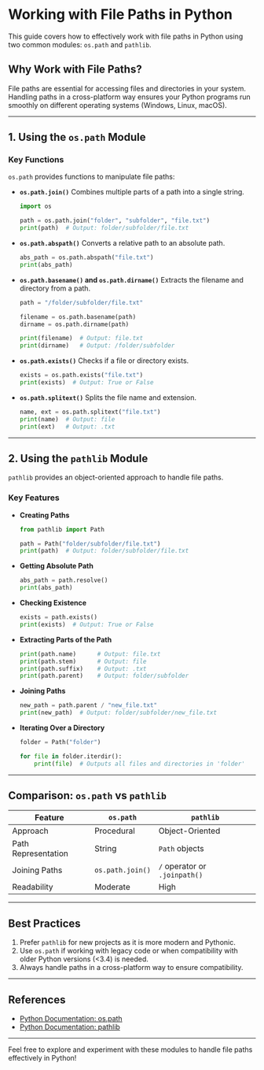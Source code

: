 # Working with File Paths in Python

This guide covers how to effectively work with file paths in Python using two common modules: `os.path` and `pathlib`.

## Why Work with File Paths?

File paths are essential for accessing files and directories in your system. Handling paths in a cross-platform way ensures your Python programs run smoothly on different operating systems (Windows, Linux, macOS).

---

## 1. Using the `os.path` Module

### Key Functions

`os.path` provides functions to manipulate file paths:

- **`os.path.join()`**
  Combines multiple parts of a path into a single string.
  ```python
  import os

  path = os.path.join("folder", "subfolder", "file.txt")
  print(path)  # Output: folder/subfolder/file.txt
  ```

- **`os.path.abspath()`**
  Converts a relative path to an absolute path.
  ```python
  abs_path = os.path.abspath("file.txt")
  print(abs_path)
  ```

- **`os.path.basename()` and `os.path.dirname()`**
  Extracts the filename and directory from a path.
  ```python
  path = "/folder/subfolder/file.txt"

  filename = os.path.basename(path)
  dirname = os.path.dirname(path)

  print(filename)  # Output: file.txt
  print(dirname)   # Output: /folder/subfolder
  ```

- **`os.path.exists()`**
  Checks if a file or directory exists.
  ```python
  exists = os.path.exists("file.txt")
  print(exists)  # Output: True or False
  ```

- **`os.path.splitext()`**
  Splits the file name and extension.
  ```python
  name, ext = os.path.splitext("file.txt")
  print(name)  # Output: file
  print(ext)   # Output: .txt
  ```

---

## 2. Using the `pathlib` Module

`pathlib` provides an object-oriented approach to handle file paths.

### Key Features

- **Creating Paths**
  ```python
  from pathlib import Path

  path = Path("folder/subfolder/file.txt")
  print(path)  # Output: folder/subfolder/file.txt
  ```

- **Getting Absolute Path**
  ```python
  abs_path = path.resolve()
  print(abs_path)
  ```

- **Checking Existence**
  ```python
  exists = path.exists()
  print(exists)  # Output: True or False
  ```

- **Extracting Parts of the Path**
  ```python
  print(path.name)      # Output: file.txt
  print(path.stem)      # Output: file
  print(path.suffix)    # Output: .txt
  print(path.parent)    # Output: folder/subfolder
  ```

- **Joining Paths**
  ```python
  new_path = path.parent / "new_file.txt"
  print(new_path)  # Output: folder/subfolder/new_file.txt
  ```

- **Iterating Over a Directory**
  ```python
  folder = Path("folder")

  for file in folder.iterdir():
      print(file)  # Outputs all files and directories in 'folder'
  ```

---

## Comparison: `os.path` vs `pathlib`

| Feature              | `os.path`                          | `pathlib`                      |
|----------------------|-------------------------------------|---------------------------------|
| Approach            | Procedural                        | Object-Oriented               |
| Path Representation | String                            | `Path` objects                |
| Joining Paths       | `os.path.join()`                  | `/` operator or `.joinpath()` |
| Readability         | Moderate                          | High                          |

---

## Best Practices

1. Prefer `pathlib` for new projects as it is more modern and Pythonic.
2. Use `os.path` if working with legacy code or when compatibility with older Python versions (<3.4) is needed.
3. Always handle paths in a cross-platform way to ensure compatibility.

---

## References

- [Python Documentation: os.path](https://docs.python.org/3/library/os.path.html)
- [Python Documentation: pathlib](https://docs.python.org/3/library/pathlib.html)

---

Feel free to explore and experiment with these modules to handle file paths effectively in Python!
